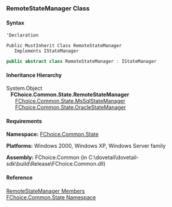 ﻿### RemoteStateManager Class

#### Syntax

```vbnet
'Declaration

Public MustInherit Class RemoteStateManager 
   Implements IStateManager 
```

```csharp
public abstract class RemoteStateManager : IStateManager  
```

#### Inheritance Hierarchy

System.Object  
   **FChoice.Common.State.RemoteStateManager**  
      [FChoice.Common.State.MsSqlStateManager](FChoice.Common~FChoice.Common.State.MsSqlStateManager.md)  
      [FChoice.Common.State.OracleStateManager](FChoice.Common~FChoice.Common.State.OracleStateManager.md)  

#### Requirements

**Namespace:** [FChoice.Common.State](FChoice.Common~FChoice.Common.State_namespace.md)

**Platforms:** Windows 2000, Windows XP, Windows Server family

**Assembly:** FChoice.Common (in C:\\dovetail\\dovetail-sdk\\build\\Release\\FChoice.Common.dll)

#### Reference

[RemoteStateManager Members](FChoice.Common~FChoice.Common.State.RemoteStateManager_members.md)  
[FChoice.Common.State Namespace](FChoice.Common~FChoice.Common.State_namespace.md)